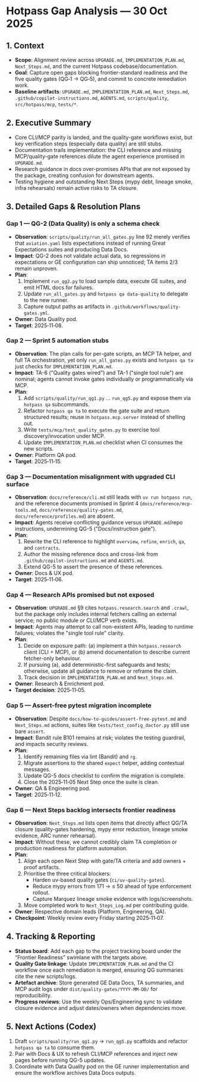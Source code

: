 # Hotpass Gap Analysis — 30 Oct 2025

## 1. Context

- **Scope**: Alignment review across `UPGRADE.md`, `IMPLEMENTATION_PLAN.md`, `Next_Steps.md`, and the current Hotpass codebase/documentation.
- **Goal**: Capture open gaps blocking frontier-standard readiness and the five quality gates (QG‑1 → QG‑5), and commit to concrete remediation work.
- **Baseline artifacts**: `UPGRADE.md`, `IMPLEMENTATION_PLAN.md`, `Next_Steps.md`, `.github/copilot-instructions.md`, `AGENTS.md`, `scripts/quality`, `src/hotpass/mcp`, `tests/*`.

## 2. Executive Summary

- Core CLI/MCP parity is landed, and the quality-gate workflows exist, but key verification steps (especially data quality) are still stubs.
- Documentation trails implementation: the CLI reference and missing MCP/quality-gate references dilute the agent experience promised in `UPGRADE.md`.
- Research guidance in docs over-promises APIs that are not exposed by the package, creating confusion for downstream agents.
- Testing hygiene and outstanding Next Steps (mypy debt, lineage smoke, infra rehearsals) remain active risks to TA closure.

## 3. Detailed Gaps & Resolution Plans

### Gap 1 — QG-2 (Data Quality) is only a schema check

- **Observation**: `scripts/quality/run_all_gates.py` line 92 merely verifies that `aviation.yaml` lists expectations instead of running Great Expectations suites and producing Data Docs.
- **Impact**: QG-2 does not validate actual data, so regressions in expectations or GE configuration can ship unnoticed; TA items 2/3 remain unproven.
- **Plan**:
  1. Implement `run_qg2.py` to load sample data, execute GE suites, and emit HTML docs for failures.
  2. Update `run_all_gates.py` and `hotpass qa data-quality` to delegate to the new runner.
  3. Capture output paths as artifacts in `.github/workflows/quality-gates.yml`.
- **Owner**: Data Quality pod.
- **Target**: 2025‑11‑08.

### Gap 2 — Sprint 5 automation stubs

- **Observation**: The plan calls for per-gate scripts, an MCP TA helper, and full TA orchestration, yet only `run_all_gates.py` exists and `hotpass qa ta` just checks for `IMPLEMENTATION_PLAN.md`.
- **Impact**: TA-6 ("Quality gates wired") and TA-1 ("single tool rule") are nominal; agents cannot invoke gates individually or programmatically via MCP.
- **Plan**:
  1. Add `scripts/quality/run_qg1.py` … `run_qg5.py` and expose them via `hotpass qa` subcommands.
  2. Refactor `hotpass qa ta` to execute the gate suite and return structured results; reuse in `hotpass.mcp.server` instead of shelling out.
  3. Write `tests/mcp/test_quality_gates.py` to exercise tool discovery/invocation under MCP.
  4. Update `IMPLEMENTATION_PLAN.md` checklist when CI consumes the new scripts.
- **Owner**: Platform QA pod.
- **Target**: 2025‑11‑15.

### Gap 3 — Documentation misalignment with upgraded CLI surface

- **Observation**: `docs/reference/cli.md` still leads with `uv run hotpass run`, and the reference documents promised in Sprint 4 (`docs/reference/mcp-tools.md`, `docs/reference/quality-gates.md`, `docs/reference/profiles.md`) are absent.
- **Impact**: Agents receive conflicting guidance versus `UPGRADE.md`/repo instructions, undermining QG-5 ("Docs/instruction gate").
- **Plan**:
  1. Rewrite the CLI reference to highlight `overview`, `refine`, `enrich`, `qa`, and `contracts`.
  2. Author the missing reference docs and cross-link from `.github/copilot-instructions.md` and `AGENTS.md`.
  3. Extend QG-5 to assert the presence of these references.
- **Owner**: Docs & UX pod.
- **Target**: 2025‑11‑06.

### Gap 4 — Research APIs promised but not exposed

- **Observation**: `UPGRADE.md` §9 cites `hotpass.research.search` and `.crawl`, but the package only includes internal fetchers calling an external service; no public module or CLI/MCP verb exists.
- **Impact**: Agents may attempt to call non-existent APIs, leading to runtime failures; violates the "single tool rule" clarity.
- **Plan**:
  1. Decide on exposure path: (a) implement a thin `hotpass.research` client (CLI + MCP), or (b) amend documentation to describe current fetcher-only behaviour.
  2. If pursuing (a), add deterministic-first safeguards and tests; otherwise, update all guidance to remove or reframe the claim.
  3. Track decision in `IMPLEMENTATION_PLAN.md` and `Next_Steps.md`.
- **Owner**: Research & Enrichment pod.
- **Target decision**: 2025‑11‑05.

### Gap 5 — Assert-free pytest migration incomplete

- **Observation**: Despite `docs/how-to-guides/assert-free-pytest.md` and `Next_Steps.md` actions, suites like `tests/test_config_doctor.py` still use bare `assert`.
- **Impact**: Bandit rule B101 remains at risk; violates the testing guardrail, and impacts security reviews.
- **Plan**:
  1. Identify remaining files via lint (Bandit) and `rg`.
  2. Migrate assertions to the shared `expect` helper, adding contextual messages.
  3. Update QG-5 docs checklist to confirm the migration is complete.
  4. Close the 2025‑11‑05 Next Step once the suite is clean.
- **Owner**: QA & Engineering pod.
- **Target**: 2025‑11‑12.

### Gap 6 — Next Steps backlog intersects frontier readiness

- **Observation**: `Next_Steps.md` lists open items that directly affect QG/TA closure (quality-gates hardening, mypy error reduction, lineage smoke evidence, ARC runner rehearsal).
- **Impact**: Without these, we cannot credibly claim TA completion or production readiness for platform automation.
- **Plan**:
  1. Align each open Next Step with gate/TA criteria and add owners + proof artifacts.
  2. Prioritise the three critical blockers:
     - Harden uv-based quality gates (`ci/uv-quality-gates`).
     - Reduce mypy errors from 171 → ≤ 50 ahead of type enforcement rollout.
     - Capture Marquez lineage smoke evidence with logs/screenshots.
  3. Move completed work to `Next_Steps_Log.md` per contributing guide.
- **Owner**: Respective domain leads (Platform, Engineering, QA).
- **Checkpoint**: Weekly review every Friday starting 2025‑11‑07.

## 4. Tracking & Reporting

- **Status board**: Add each gap to the project tracking board under the “Frontier Readiness” swimlane with the targets above.
- **Quality Gate linkage**: Update `IMPLEMENTATION_PLAN.md` and the CI workflow once each remediation is merged, ensuring QG summaries cite the new scripts/logs.
- **Artefact archive**: Store generated GE Data Docs, TA summaries, and MCP audit logs under `dist/quality-gates/YYYY-MM-DD/` for reproducibility.
- **Progress reviews**: Use the weekly Ops/Engineering sync to validate closure evidence and adjust dates/owners when dependencies move.

## 5. Next Actions (Codex)

1. Draft `scripts/quality/run_qg1.py` → `run_qg5.py` scaffolds and refactor `hotpass qa ta` to consume them.
2. Pair with Docs & UX to refresh CLI/MCP references and inject new pages before running QG-5 updates.
3. Coordinate with Data Quality pod on the GE runner implementation and ensure the workflow archives Data Docs outputs.

